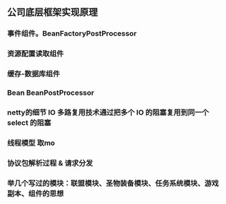 ## 公司底层框架实现原理

### 事件组件。BeanFactoryPostProcessor

### 资源配置读取组件

### 缓存-数据库组件

### Bean  BeanPostProcessor

### netty的细节 IO 多路复用技术通过把多个 IO 的阻塞复用到同一个 select 的阻塞

### 线程模型   取mo



### 协议包解析过程 & 请求分发

### 举几个写过的模块：联盟模块、圣物装备模块、任务系统模块、游戏副本、组件的思想

